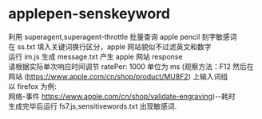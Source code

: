 # applepen-senskeyword

 利用 superagent,superagent-throttle 批量查询 apple pencil 刻字敏感词</br>
 在 ss.txt 填入关键词换行区分，apple 网站貌似不过滤英文和数字</br>
 运行 im.js 生成 message.txt 产生 apple 网站 response</br>
 请根据实际单次响应时间调节 ratePer: 1000 单位为 ms (观察方法：F12 然后在网站 (https://www.apple.com/cn/shop/product/MU8F2) 上输入词组</br>
 以 firefox 为例:</br>
 网络-事件 https://www.apple.com/cn/shop/validate-engraving)--耗时</br>
 生成完毕后运行 fs7.js,sensitivewords.txt 出现敏感词.</br>


